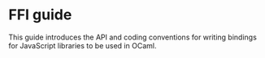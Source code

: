 # FFI guide

This guide introduces the API and coding conventions for writing bindings for
JavaScript libraries to be used in OCaml.

